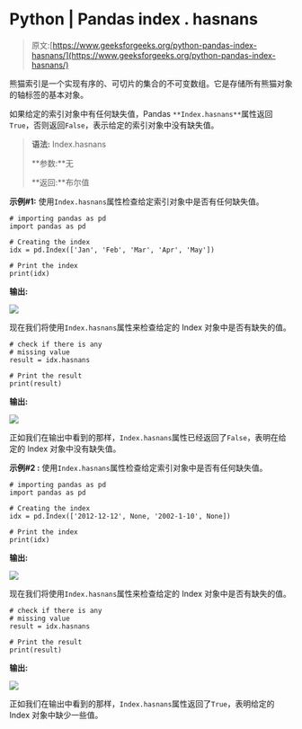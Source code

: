 # Python | Pandas index . hasnans

> 原文:[https://www.geeksforgeeks.org/python-pandas-index-hasnans/](https://www.geeksforgeeks.org/python-pandas-index-hasnans/)

熊猫索引是一个实现有序的、可切片的集合的不可变数组。它是存储所有熊猫对象的轴标签的基本对象。

如果给定的索引对象中有任何缺失值，Pandas `**Index.hasnans**`属性返回`True`，否则返回`False`，表示给定的索引对象中没有缺失值。

> **语法:** Index.hasnans
> 
> **参数:**无
> 
> **返回:**布尔值

**示例#1:** 使用`Index.hasnans`属性检查给定索引对象中是否有任何缺失值。

```
# importing pandas as pd
import pandas as pd

# Creating the index
idx = pd.Index(['Jan', 'Feb', 'Mar', 'Apr', 'May'])

# Print the index
print(idx)
```

**输出:**

![](img/fc8b782aee16162731fbb602f61e5c2e.png)

现在我们将使用`Index.hasnans`属性来检查给定的 Index 对象中是否有缺失的值。

```
# check if there is any
# missing value
result = idx.hasnans

# Print the result
print(result)
```

**输出:**

![](img/4ef10c076341ed007a036ab20b5641a3.png)

正如我们在输出中看到的那样，`Index.hasnans`属性已经返回了`False`，表明在给定的 Index 对象中没有缺失值。

**示例#2 :** 使用`Index.hasnans`属性检查给定索引对象中是否有任何缺失值。

```
# importing pandas as pd
import pandas as pd

# Creating the index
idx = pd.Index(['2012-12-12', None, '2002-1-10', None])

# Print the index
print(idx)
```

**输出:**

![](img/098934a4596cb6eb57d516f16a18cf31.png)

现在我们将使用`Index.hasnans`属性来检查给定的 Index 对象中是否有缺失的值。

```
# check if there is any
# missing value
result = idx.hasnans

# Print the result
print(result)
```

**输出:**

![](img/b9aa5c122b77222590869ca994446661.png)

正如我们在输出中看到的那样，`Index.hasnans`属性返回了`True`，表明给定的 Index 对象中缺少一些值。